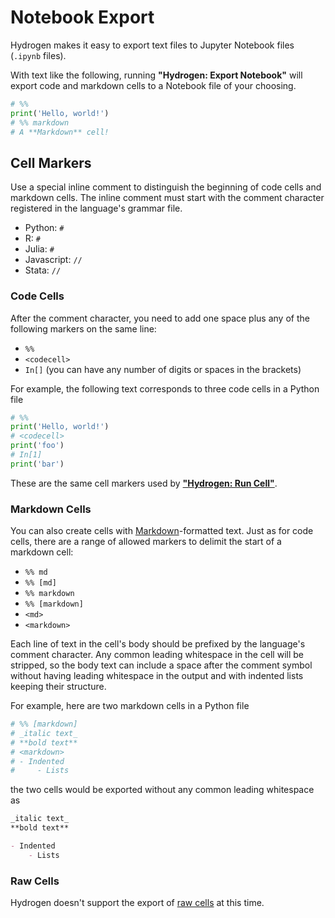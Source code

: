# Notebook Export

Hydrogen makes it easy to export text files to Jupyter Notebook files (`.ipynb` files).

With text like the following, running **"Hydrogen: Export Notebook"** will export code and markdown cells to a Notebook file of your choosing.
```py
# %%
print('Hello, world!')
# %% markdown
# A **Markdown** cell!
```

## Cell Markers

Use a special inline comment to distinguish the beginning of code cells and markdown cells. The inline comment must start with the comment character registered in the language's grammar file.

- Python: `#`
- R: `#`
- Julia: `#`
- Javascript: `//`
- Stata: `//`

### Code Cells

After the comment character, you need to add one space plus any of the following markers on the same line:

- `%%`
- `<codecell>`
- `In[]` (you can have any number of digits or spaces in the brackets)

For example, the following text corresponds to three code cells in a Python file
```py
# %%
print('Hello, world!')
# <codecell>
print('foo')
# In[1]
print('bar')
```

These are the same cell markers used by [**"Hydrogen: Run Cell"**](GettingStarted.md#hydrogen-run-cell).

### Markdown Cells

You can also create cells with [Markdown](https://github.com/adam-p/markdown-here/wiki/Markdown-Cheatsheet)-formatted text. Just as for code cells, there are a range of allowed markers to delimit the start of a markdown cell:

- `%% md`
- `%% [md]`
- `%% markdown`
- `%% [markdown]`
- `<md>`
- `<markdown>`

Each line of text in the cell's body should be prefixed by the language's comment character. Any common leading whitespace in the cell will be stripped, so the body text can include a space after the comment symbol without having leading whitespace in the output and with indented lists keeping their structure.

For example, here are two markdown cells in a Python file
```py
# %% [markdown]
# _italic text_
# **bold text**
# <markdown>
# - Indented
#     - Lists
```

the two cells would be exported without any common leading whitespace as
```md
_italic text_
**bold text**
```
```md
- Indented
    - Lists
```

### Raw Cells

Hydrogen doesn't support the export of [raw cells](https://nbformat.readthedocs.io/en/latest/format_description.html#raw-nbconvert-cells) at this time.
